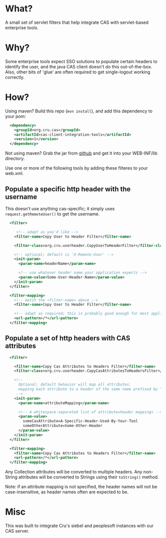 # What?

A small set of servlet filters that help integrate CAS with servlet-based enterprise tools.

# Why?

Some enterprise tools expect SSO solutions to populate certain headers to identify the user,
and the java CAS client doesn't do this out-of-the-box.
Also, other bits of 'glue' are often required to get single-logout working correctly.


# How?

Using maven?
Build this repo (`mvn install`), and add this dependency to your pom:

```xml
  <dependency>
    <groupId>org.cru.cas</groupId>
    <artifactId>cas-client-integration-tools</artifactId>
    <version>1</version>
  </dependency>
```

Not using maven?
Grab the jar from
[github](https://github.com/CruGlobal/cas-client-integration-tools/releases/tag/1)
and get it into your WEB-INF/lib directory.

Use one or more of the following tools by adding these filteres to your web.xml.

## Populate a specific http header with the username

This doesn't use anything cas-specific;
it simply uses `request.getRemoteUser()` to get the username.

```xml
  <filter>

     <!-- adapt as you'd like -->
    <filter-name>Copy User to Header Filter</filter-name>

    <filter-class>org.cru.userheader.CopyUserToHeaderFilter</filter-class>

    <!-- optional; default is 'X-Remote-User' -->
    <init-param>
      <param-name>headerName</param-name>

      <!-- use whatever header name your application expects -->
      <param-value>Some-User-Header-Name</param-value>
    </init-param>
  </filter>

  <filter-mapping>
    <!-- match the <filter-name> above -->
    <filter-name>Copy User to Header Filter</filter-name>

    <!-- adapt as required; this is probably good enough for most applications -->
    <url-pattern>/*</url-pattern>
  </filter-mapping>
```

## Populate a set of http headers with CAS attributes

```xml
  <filter>

    <filter-name>Copy Cas Attributes to Headers Filter</filter-name>
    <filter-class>org.cru.userheader.CopyCasAttributesToHeadersFilter</filter-class>

    <!--
      Optional; default behavior will map all attributes,
      mapping each attribute to a header of the same name prefixed by "CAS_".
     -->
    <init-param>
      <param-name>attributeMapping</param-name>

      <!-- A whitespace-separated list of attribute=header mappings -->
      <param-value>
        someCasAttribute=A-Specific-Header-Used-By-Your-Tool
        someOtherAttribute=Some-Other-Header
      </param-value>
    </init-param>
  </filter>

  <filter-mapping>
    <filter-name>Copy Cas Attributes to Headers Filter</filter-name>
    <url-pattern>/*</url-pattern>
  </filter-mapping>
```

Any Collection attributes will be converted to multiple headers.
Any non-String attributes will be converted to Strings using their `toString()` method.

Note: if an attribute mapping is not specified,
the header names will not be case-insensitive, as header names often are expected to be.


# Misc

This was built to integrate Cru's siebel and peoplesoft instances with our CAS server.
